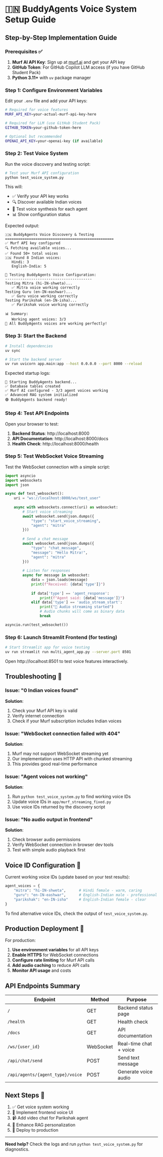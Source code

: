 # 🇮🇳 BuddyAgents Voice System Setup Guide

## Step-by-Step Implementation Guide

### Prerequisites ✅

1. **Murf AI API Key**: Sign up at [murf.ai](https://murf.ai) and get your API key
2. **GitHub Token**: For GitHub Copilot LLM access (if you have GitHub Student Pack)
3. **Python 3.11+** with `uv` package manager

### Step 1: Configure Environment Variables

Edit your `.env` file and add your API keys:

```bash
# Required for voice features
MURF_API_KEY=your-actual-murf-api-key-here

# Required for LLM (use GitHub Student Pack)
GITHUB_TOKEN=your-github-token-here

# Optional but recommended
OPENAI_API_KEY=your-openai-key (if available)
```

### Step 2: Test Voice System

Run the voice discovery and testing script:

```bash
# Test your Murf API configuration
python test_voice_system.py
```

This will:
- ✅ Verify your API key works
- 🔍 Discover available Indian voices  
- 🧪 Test voice synthesis for each agent
- 📊 Show configuration status

Expected output:
```
🇮🇳 BuddyAgents Voice Discovery & Testing
==================================================
✅ Murf API key configured
🔍 Fetching available voices...
✅ Found 50+ total voices
🇮🇳 Found 8 Indian voices:
   Hindi: 3
   English-India: 5

🧪 Testing BuddyAgents Voice Configuration:
----------------------------------------
Testing Mitra (hi-IN-shweta)...
   ✅ Mitra voice working correctly
Testing Guru (en-IN-eashwar)...
   ✅ Guru voice working correctly  
Testing Parikshak (en-IN-isha)...
   ✅ Parikshak voice working correctly

📊 Summary:
   Working agent voices: 3/3
🎉 All BuddyAgents voices are working perfectly!
```

### Step 3: Start the Backend

```bash
# Install dependencies
uv sync

# Start the backend server
uv run uvicorn app.main:app --host 0.0.0.0 --port 8000 --reload
```

Expected startup logs:
```
🚀 Starting BuddyAgents backend...
✅ Database tables created
✅ Murf AI configured - 3/3 agent voices working
✅ Advanced RAG system initialized  
🟢 BuddyAgents backend ready!
```

### Step 4: Test API Endpoints

Open your browser to test:

1. **Backend Status**: http://localhost:8000
2. **API Documentation**: http://localhost:8000/docs
3. **Health Check**: http://localhost:8000/health

### Step 5: Test WebSocket Voice Streaming

Test the WebSocket connection with a simple script:

```python
import asyncio
import websockets
import json

async def test_websocket():
    uri = "ws://localhost:8000/ws/test_user"
    
    async with websockets.connect(uri) as websocket:
        # Start voice streaming
        await websocket.send(json.dumps({
            "type": "start_voice_streaming",
            "agent": "mitra"
        }))
        
        # Send a chat message
        await websocket.send(json.dumps({
            "type": "chat_message", 
            "message": "Hello Mitra!",
            "agent": "mitra"
        }))
        
        # Listen for responses
        async for message in websocket:
            data = json.loads(message)
            print(f"Received: {data['type']}")
            
            if data['type'] == 'agent_response':
                print(f"Agent said: {data['message']}")
            elif data['type'] == 'audio_stream_start':
                print("🎵 Audio streaming started")
                # Audio chunks will come as binary data
                break

asyncio.run(test_websocket())
```

### Step 6: Launch Streamlit Frontend (for testing)

```bash
# Start Streamlit app for voice testing
uv run streamlit run multi_agent_app.py --server.port 8501
```

Open http://localhost:8501 to test voice features interactively.

## Troubleshooting 🔧

### Issue: "0 Indian voices found"
**Solution**: 
1. Check your Murf API key is valid
2. Verify internet connection
3. Check if your Murf subscription includes Indian voices

### Issue: "WebSocket connection failed with 404"
**Solution**: 
1. Murf may not support WebSocket streaming yet
2. Our implementation uses HTTP API with chunked streaming
3. This provides good real-time performance

### Issue: "Agent voices not working"
**Solution**:
1. Run `python test_voice_system.py` to find working voice IDs
2. Update voice IDs in `app/murf_streaming_fixed.py`
3. Use voice IDs returned by the discovery script

### Issue: "No audio output in frontend"
**Solution**:
1. Check browser audio permissions
2. Verify WebSocket connection in browser dev tools
3. Test with simple audio playback first

## Voice ID Configuration 🎵

Current working voice IDs (update based on your test results):

```python
agent_voices = {
    "mitra": "hi-IN-shweta",      # Hindi female - warm, caring
    "guru": "en-IN-eashwar",      # English-Indian male - professional  
    "parikshak": "en-IN-isha"     # English-Indian female - clear
}
```

To find alternative voice IDs, check the output of `test_voice_system.py`.

## Production Deployment 🚀

For production:

1. **Use environment variables** for all API keys
2. **Enable HTTPS** for WebSocket connections
3. **Configure rate limiting** for Murf API calls
4. **Add audio caching** to reduce API calls
5. **Monitor API usage** and costs

## API Endpoints Summary

| Endpoint | Method | Purpose |
|----------|--------|---------|
| `/` | GET | Backend status page |
| `/health` | GET | Health check |
| `/docs` | GET | API documentation |
| `/ws/{user_id}` | WebSocket | Real-time chat + voice |
| `/api/chat/send` | POST | Send text message |
| `/api/agents/{agent_type}/voice` | POST | Generate voice audio |

## Next Steps 🎯

1. ✅ Get voice system working
2. 🎨 Implement frontend voice UI
3. 📹 Add video chat for Parikshak agent
4. 🧠 Enhance RAG personalization  
5. 🚀 Deploy to production

---

**Need help?** Check the logs and run `python test_voice_system.py` for diagnostics.
